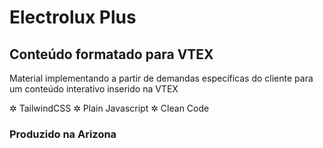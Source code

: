 # Electrolux Plus

## Conteúdo formatado para VTEX

Material implementando a partir de demandas específicas do cliente para um conteúdo interativo inserido na VTEX

✲ TailwindCSS
✲ Plain Javascript
✲ Clean Code

### Produzido na Arizona